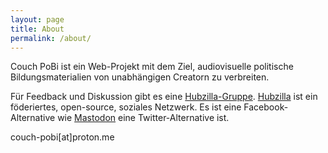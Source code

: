 ```yaml
---
layout: page
title: About
permalink: /about/
---
```


Couch PoBi ist ein Web-Projekt mit dem Ziel, audiovisuelle politische Bildungsmaterialien von unabhängigen Creatorn zu verbreiten.

Für Feedback und Diskussion gibt es eine [Hubzilla-Gruppe](https://im.allmendenetz.de/channel/pobi). [Hubzilla](https://hubzilla.org/page/info/discover) ist ein föderiertes, open-source, soziales Netzwerk. Es ist eine Facebook-Alternative wie [Mastodon](https://joinmastodon.org/) eine Twitter-Alternative ist.

couch-pobi[at]proton.me

<!-- This is the base Jekyll theme. You can find out more info about customizing your Jekyll theme, as well as basic Jekyll usage documentation at [jekyllrb.com](https://jekyllrb.com/) -->

<!-- You can find the source code for Minima at GitHub: -->
<!-- [jekyll][jekyll-organization] / -->
<!-- [minima](https://github.com/jekyll/minima) -->

<!-- You can find the source code for Jekyll at GitHub: -->
<!-- [jekyll][jekyll-organization] / -->
<!-- [jekyll](https://github.com/jekyll/jekyll) -->


<!-- [jekyll-organization]: https://github.com/jekyll -->
